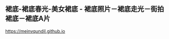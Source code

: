 ## 裙底-裙底春光-美女裙底 - 裙底照片－裙底走光－街拍裙底－裙底A片

<https://meinvqundil.github.io>

<!--
**meinvqundi/meinvqundi** is a ✨ _special_ ✨ repository because its `README.md` (this file) appears on your GitHub profile.

Here are some ideas to get you started:

- 🔭 I’m currently working on ...
- 🌱 I’m currently learning ...
- 👯 I’m looking to collaborate on ...
- 🤔 I’m looking for help with ...
- 💬 Ask me about ...
- 📫 How to reach me: ...
- 😄 Pronouns: ...
- ⚡ Fun fact: ...
-->
